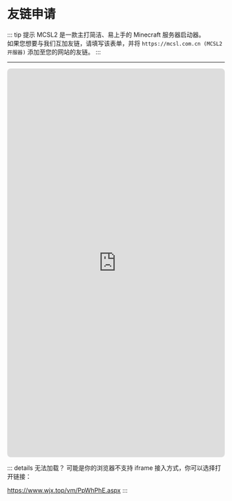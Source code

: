 # 友链申请  

::: tip 提示
MCSL2 是一款主打简洁、易上手的 Minecraft 服务器启动器。  
如果您想要与我们互加友链，请填写该表单，并将 `https://mcsl.com.cn (MCSL2开服器)` 添加至您的网站的友链。
:::
___

<!-- markdownlint-disable MD033 -->
<iframe src="https://www.wjx.top/vm/PpWhPhE.aspx?&source=iframe&s=t" style="overflow: hidden; border-radius: 8px;" width=100% height="900" frameborder="0" scrolling="no"></iframe>

::: details 无法加载？
可能是你的浏览器不支持 iframe 接入方式，你可以选择打开链接：

<https://www.wjx.top/vm/PpWhPhE.aspx>
:::
